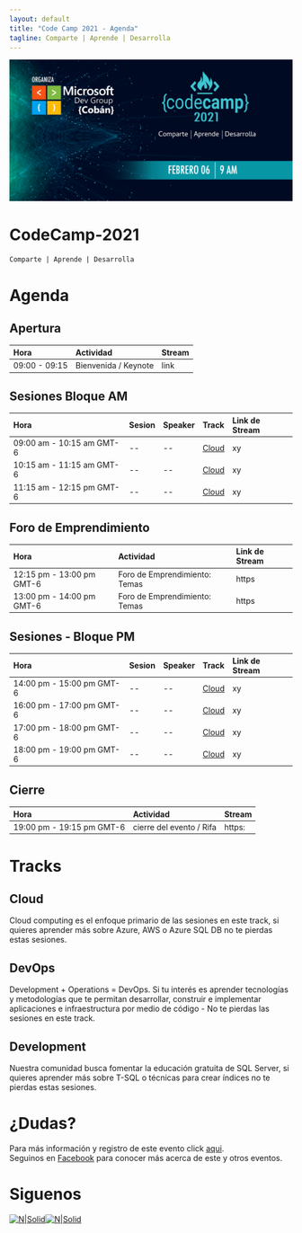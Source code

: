 ```yaml
---
layout: default
title: "Code Camp 2021 - Agenda"
tagline: Comparte | Aprende | Desarrolla
---
```


![image](./CC.jpg)

# CodeCamp-2021
```
Comparte | Aprende | Desarrolla
```
# Agenda
## Apertura
| Hora | Actividad | Stream |
|:-----|:----------|:-------|
| 09:00 - 09:15 | Bienvenida / Keynote | link |

## Sesiones Bloque AM
| Hora | Sesion | Speaker | Track | Link de Stream |
|:-----|:-------|:--------|:------|:---------------|
| 09:00 am - 10:15 am GMT-6 | --| -- | [Cloud](#Cloud) | xy |
| 10:15 am - 11:15 am GMT-6 | --| -- | [Cloud](#Cloud) | xy |
| 11:15 am - 12:15 pm GMT-6 | --| -- | [Cloud](#Cloud) | xy |

## Foro de Emprendimiento
| Hora | Actividad | Link de Stream |
|:-----|:----------|:---------------|
| 12:15 pm - 13:00 pm GMT-6 | Foro de Emprendimiento: Temas | https|
| 13:00 pm - 14:00 pm GMT-6 | Foro de Emprendimiento: Temas | https|

## Sesiones - Bloque PM
| Hora | Sesion | Speaker | Track | Link de Stream |
|:-----|:-------|:--------|:------|:---------------|
| 14:00 pm - 15:00 pm GMT-6 | --| -- | [Cloud](#Cloud) | xy |
| 16:00 pm - 17:00 pm GMT-6 | --| -- | [Cloud](#Cloud) | xy |
| 17:00 pm - 18:00 pm GMT-6 | --| -- | [Cloud](#Cloud) | xy |
| 18:00 pm - 19:00 pm GMT-6 | --| -- | [Cloud](#Cloud) | xy |

## Cierre
| Hora | Actividad | Stream |
|:-----|:----------|:-------|
| 19:00 pm - 19:15 pm GMT-6 | cierre del evento / Rifa | https: |


# Tracks
## Cloud
Cloud computing es el enfoque primario de las sesiones en este track, si quieres aprender más sobre Azure, AWS o Azure SQL DB no te pierdas estas sesiones.

## DevOps
Development + Operations = DevOps. Si tu interés es aprender tecnologías y metodologías que te permitan desarrollar, construir e implementar aplicaciones e infraestructura por medio de código - No te pierdas las sesiones en este track.

## Development
Nuestra comunidad busca fomentar la educación gratuita de SQL Server, si quieres aprender más sobre T-SQL o técnicas para crear índices no te pierdas estas sesiones.



# ¿Dudas? 
Para más información y registro de este evento click [aqui](https://codecamp-2020.eventbrite.com).  
Seguinos en [Facebook](https://www.facebook.com/groups/MsDevGroupCoban) para conocer más acerca de este y otros eventos.

# Siguenos
[![N|Solid](http://dbamastery.com/wp-content/uploads/2018/08/if_github_circle_black_107161.png)](https://github.com/msdgc)[![N|Solid](http://dbamastery.com/wp-content/uploads/2018/08/if_browser_1055104.png)](https://www.facebook.com/groups/MsDevGroupCoban)

